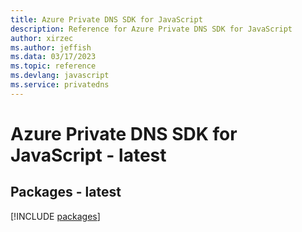 ```yaml
---
title: Azure Private DNS SDK for JavaScript
description: Reference for Azure Private DNS SDK for JavaScript
author: xirzec
ms.author: jeffish
ms.data: 03/17/2023
ms.topic: reference
ms.devlang: javascript
ms.service: privatedns
---
```

# Azure Private DNS SDK for JavaScript - latest
## Packages - latest
[!INCLUDE [packages](private-dns-index.md)]
